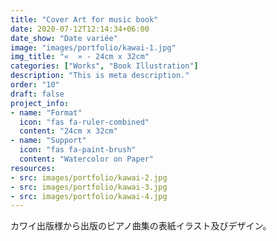 ```yaml
---
title: "Cover Art for music book"
date: 2020-07-12T12:14:34+06:00
date_show: "Date variée"
image: "images/portfolio/kawai-1.jpg"
img_title: "«  » - 24cm x 32cm"
categories: ["Works", "Book Illustration"]
description: "This is meta description."
order: "10"
draft: false
project_info:
- name: "Format"
  icon: "fas fa-ruler-combined"
  content: "24cm x 32cm"
- name: "Support"
  icon: "fas fa-paint-brush"
  content: "Watercolor on Paper"
resources:
- src: images/portfolio/kawai-2.jpg
- src: images/portfolio/kawai-3.jpg
- src: images/portfolio/kawai-4.jpg
---
```

カワイ出版様から出版のピアノ曲集の表紙イラスト及びデザイン。
